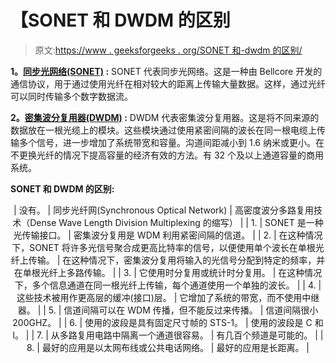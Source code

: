 # 【SONET 和 DWDM 的区别

> 原文:[https://www . geeksforgeeks . org/SONET 和-dwdm 的区别/](https://www.geeksforgeeks.org/difference-between-sonet-and-dwdm/)

**1。[同步光网络(SONET)](https://www.geeksforgeeks.org/synchronous-optical-network-sonet/) :**
SONET 代表同步光网络。这是一种由 Bellcore 开发的通信协议，用于通过使用光纤在相对较大的距离上传输大量数据。这样，通过光纤可以同时传输多个数字数据流。

**2。[密集波分复用器(DWDM)](https://www.geeksforgeeks.org/dense-wavelength-division-multiplexing/) :**
DWDM 代表密集波分复用器。这是将不同来源的数据放在一根光缆上的模块。这些模块通过使用紧密间隔的波长在同一根电缆上传输多个信号，进一步增加了系统带宽和容量。沟道间距减小到 1.6 纳米或更小。在不更换光纤的情况下提高容量的经济有效的方法。有 32 个及以上通道容量的商用系统。

**SONET 和 DWDM 的区别:**

<center>

| 没有。 | 同步光纤网(Synchronous Optical Network) | 高密度波分多路复用技术（Dense Wave Length Division Multiplexing 的缩写） |
| 1. | SONET 是一种光传输接口。 | 密集波分复用是 WDM 利用紧密间隔的信道。 |
| 2. | 在这种情况下，SONET 将许多光信号聚合成更高比特率的信号，以便使用单个波长在单根光纤上传输。 | 在这种情况下，密集波分复用将输入的光信号分配到特定的频率，并在单根光纤上多路传输。 |
| 3. | 它使用时分复用或统计时分复用。 | 在这种情况下，多个信息通道在同一根光纤上传输，每个通道使用一个单独的波长。 |
| 4. | 这些技术被用作更高层的缓冲(接口)层。 | 它增加了系统的带宽，而不使用中继器。 |
| 5. | 信道间隔可以在 WDM 传播，但不能反过来传播。 | 信道间隔很小 200GHZ。 |
| 6. | 使用的波段是具有固定尺寸帧的 STS-1。 | 使用的波段是 C 和 l。 |
| 7. | 从多路复用电路中隔离一个通道很容易。 | 有几百个频道是可能的。 |
| 8. | 最好的应用是以太网布线或公共电话网络。 | 最好的应用是长距离。 |

</center>